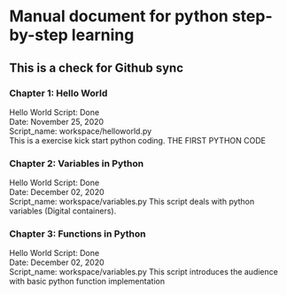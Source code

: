 
# Manual document for python step-by-step learning

## This is a check for Github sync

### Chapter 1: Hello World
Hello World Script: Done \
Date: November 25, 2020 \
Script_name: workspace/helloworld.py \
This is a exercise kick start python coding. THE FIRST PYTHON CODE

### Chapter 2: Variables in Python
Hello World Script: Done \
Date: December 02, 2020 \
Script_name: workspace/variables.py
This script deals with python variables (Digital containers).

### Chapter 3: Functions in Python
Hello World Script: Done \
Date: December 02, 2020 \
Script_name: workspace/variables.py
This script introduces the audience with basic python function implementation 

